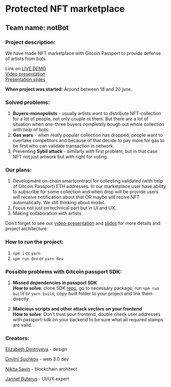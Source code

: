 # Protected NFT marketplace

## Team name: notBot

### Project description:

We have made NFT marketplace with Gitcoin Passport to provide defense of artists from bots.

Link on [LIVE DEMO](https://passport-nft-marketplace.vercel.app/)  
[Video presentation](https://youtu.be/Yr48lnKGMQM)  
[Presentation slides](https://drive.google.com/file/d/1u7MdXRXBKA2OhJ4vjYCVrFfxVggORCeZ/view?usp=sharing)

**When project was started**: Around between 18 and 20 june.

### Solved problems:

1. **Buyers-monopolists** - usually artists want to distribute NFT-collection for a lot of people, not only couple ot them. But there are a lot of situation when one-three buyers completely bough out whole collection with help of bots.
2. **Gas wars** - when really popular collection has dropped, people want to overtake competitors and because of that decide to pay more for gas to be first who can validate transaction in network.
3. Preventing **Sybil attack** - similarly with first problem, but in that case NFT not just artwork but with right for voting.

### Our plans:

1. Development on-chain smartcontract for collecting validated (with help of Gitcoin Passport) ETH addresses. In our marketplace user have ability to subscribe for some collection and when drop will be provide users will receive notification about that OR maybe will recive NFT automatically. We still thinking about model.
2. Focus not just on technical part but in UI and UX.
3. Making collaboration with artists

Don't forget to see our [video-presentation](https://youtu.be/Yr48lnKGMQM) and [slides](https://drive.google.com/file/d/1u7MdXRXBKA2OhJ4vjYCVrFfxVggORCeZ/view?usp=sharing) for more details and project architecture.

### How to run the project:

1. `npm i` or `yarn`
2. `npm run dev` or `yarn dev`

### Possible problems with Gitcoin passport SDK:

1. **Missed dependencies in passport SDK**  
   **How to solve**: clone SDK [repo](https://github.com/gitcoinco/passport-sdk), go to necessary package, run `npm run build` or `yarn build`, copy built folder to your project and link them directly

2. **Malicious scripts and other attack vectors on your frontend**  
   **How to solve**: Don't trust your frontend, double check user addresses with passport-sdk on your backend to be sure what all required stamps are valid.

### Creators:

[Elizabeth Dmitriyeva](https://www.linkedin.com/in/elizaveta-dmitrieva-4a1bb9242/) - design

[Dmitrii Suchkov](https://www.linkedin.com/in/suchkov-dv/) - web 3.0 dev

[Nikita Savin](https://www.linkedin.com/in/nlsavin/) - blockchain architect

[Jannet Buterus](https://www.linkedin.com/in/buterusju/) - UI/UX expert
